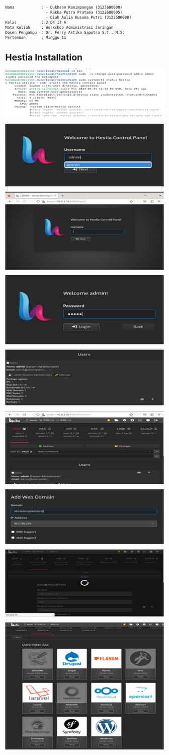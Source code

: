    Nama            : - Dukhaan Kamimpangan (3122600008)
                      - Rakha Putra Pratama (3122600005)
                      - Diah Aulia Kusuma Putri (3122600008)
    Kelas           : 2 D4 IT A
    Mata Kuliah     : Workshop Administrasi Jaringan
    Dosen Pengampu  : Dr. Ferry Astika Saputra S.T., M.Sc
    Pertemuan       : Minggu 11

# Hestia Installation

![](Img/1.jpg)

![](Img/2.jpg)

![](Img/3.jpg)

![](Img/4.jpg)

![](Img/5.jpg)

![](Img/6.jpg)

![](Img/7.jpg)

![](Img/8.jpg)

![](Img/9.jpg)
